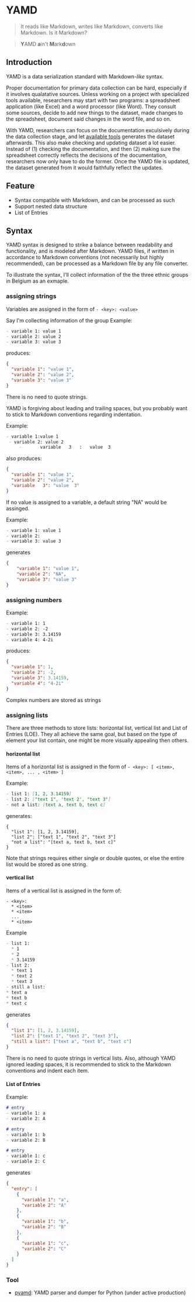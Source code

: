 # YAMD

> It reads like Markdown, writes like Markdown, converts like Markdown. Is it Markdown?

> **Y**AMD **a**in't **M**ark**d**own

## Introduction

YAMD is a data serialization standard with Markdown-*like* syntax.

Proper documentation for primary data collection can be hard, especially if it
involves qualatative sources.
Unless working on a project with specialized tools available, researchers
may start with two programs: a spreadsheet application (like Excel) 
and a word processor (like Word).
They consult some sources, decide to add new things to the dataset,
made changes to the spreadsheet, document said changes in the word file, and so on.

With YAMD, researchers can focus on the documentation exculsively during the data collection
stage, and let [available tools](#tool) generates the dataset afterwards.
This also make checking and updating dataset a lot easier.
Instead of (1) checking the documentation, and then (2) making sure the spreadsheet correctly
reflects the decisions of the documentation, researchers now only have to do the former.
Once the YAMD file is updated, the dataset generated from it would faithfully reflect the updates.

## Feature
- Syntax compatible with Markdown, and can be processed as such
- Support nested data structure
- List of Entries

## Syntax

YAMD syntax is designed to strike a balance between readability and functionality, and
is modeled after Markdown.
YAMD files, if written in accordance to Markdown conventions (not necessarily but highly recommended),
can be processed as a Markdown file by any file converter.

To illustrate the syntax, I'll collect information of the the three ethnic groups in Belgium as an exmaple.

### assigning strings

Variables are assigned in the form of `- <key>: <value>`

Say I'm collecting information of the group
Example:
```markdown
- variable 1: value 1
- variable 2: value 2
- variable 3: value 3
```
produces:
```json
{
  "variable 1": "value 1", 
  "variable 2": "value 2", 
  "variable 3": "value 3"
}
```
There is no need to quote strings.

YAMD is forgiving about leading and trailing spaces, but you probably want to stick to Markdown conventions regarding indentation.

Example:
```markdown
- variable 1:value 1
 - variable 2: value 2
     -       variable   3   :   value  3
```
also produces:
```json
{
  "variable 1": "value 1", 
  "variable 2": "value 2",
  "variable   3": "value  3"
}
```

If no value is assigned to a variable, a default string "NA" would be assinged.

Example:
```markdown
- variable 1: value 1
- variable 2: 
- variable 3: value 3
```
generates

```json
{
    "variable 1": "value 1", 
    "variable 2": "NA", 
    "variable 3": "value 3"
}
```
### assigning numbers

Example:
```markdown
- variable 1: 1
- variable 2: -2
- variable 3: 3.14159
- variable 4: 4-2i
```
produces:
```json
{
  "variable 1": 1, 
  "variable 2": -2, 
  "variable 3": 3.14159,
  "variable 4": "4-2i"
}
```
Complex numbers are stored as strings

### assigning lists

There are three methods to store lists: horizontal list, vertical list and List of Entries (LOE).
They all achieve the same goal, but based on the type of element your list contain, one might be more 
visually appealing then others.

#### horizontal list

Items of a horizontal list is assigned in the form of
`- <key>: [ <item>, <item>, ... , <item> ]`

Example:
```markdown
- list 1: [1, 2, 3.14159]
- list 2: ["text 1", 'text 2', "text 3"]
- not a list: [text a, text b, text c]

```
generates:
```
{
  "list 1": [1, 2, 3.14159], 
  "list 2": ["text 1", "text 2", "text 3"]
  "not a list": "[text a, text b, text c]"  
}
```
Note that strings requires either single or double quotes, or else the entire list would be stored
as one string.

#### vertical list

Items of a vertical list is assigned in the form of:
```
- <key>:
  * <item>
  * <item>
  ...
  * <item>
```

Example
```markdown
- list 1:
  * 1
  * 2
  * 3.14159
- list 2:
  * text 1
  * text 2
  * text 3
- still a list:
* text a
* text b
* text c
```
generates
```json
{
  "list 1": [1, 2, 3.14159], 
  "list 2": ["text 1", "text 2", "text 3"], 
  "still a list": ["text a", "text b", "text c"]
}
```
There is no need to quote strings in vertical lists.
Also, although YAMD ignored leading spaces, it is recommended to stick to the Markdown conventions and indent each item.

#### List of Entries

Example:
```markdown
# entry
- variable 1: a
- variable 2: A

# entry
- variable 1: b
- variable 2: B

# entry
- variable 1: c
- variable 2: C
```
generates
```json
{
  "entry": [
    {
      "variable 1": "a", 
      "variable 2": "A"
    }, 
    {
      "variable 1": "b", 
      "variable 2": "B"
    }, 
    {
      "variable 1": "c", 
      "variable 2": "C"
    }
  ]
}
```


### Tool

- [pyamd](https://github.com/chmlee/pyamd): YAMD parser and dumper for Python (under active production)
